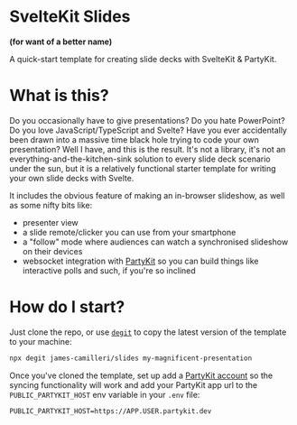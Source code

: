 # SvelteKit Slides

**(for want of a better name)**

A quick-start template for creating slide decks with SvelteKit & PartyKit.

# What is this?

Do you occasionally have to give presentations? Do you hate PowerPoint? Do you love JavaScript/TypeScript and Svelte? Have you ever accidentally been drawn into a massive time black hole trying to code your own presentation? Well I have, and this is the result. It's not a library, it's not an everything-and-the-kitchen-sink solution to every slide deck scenario under the sun, but it is a relatively functional starter template for writing your own slide decks with Svelte.

It includes the obvious feature of making an in-browser slideshow, as well as some nifty bits like:

- presenter view
- a slide remote/clicker you can use from your smartphone
- a "follow" mode where audiences can watch a synchronised slideshow on their devices
- websocket integration with [PartyKit](https://www.partykit.io/) so you can build things like interactive polls and such, if you're so inclined

# How do I start?

Just clone the repo, or use [`degit`](https://github.com/Rich-Harris/degit) to copy the latest version of the template to your machine:

```bash
npx degit james-camilleri/slides my-magnificent-presentation
```

Once you've cloned the template, set up add a [PartyKit account](https://docs.partykit.io/reference/partykit-cli/) so the syncing functionality will work and add your PartyKit app url to the `PUBLIC_PARTYKIT_HOST` env variable in your `.env` file:

```
PUBLIC_PARTYKIT_HOST=https://APP.USER.partykit.dev
```

